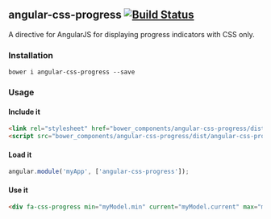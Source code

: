 ## angular-css-progress [![Build Status](https://travis-ci.org/FluidApps/angular-css-progress.png?branch=master)](https://travis-ci.org/FluidApps/angular-css-progress)

A directive for AngularJS for displaying progress indicators with CSS only.

### Installation

```
bower i angular-css-progress --save
```

### Usage

#### Include it

```html
<link rel="stylesheet" href="bower_components/angular-css-progress/dist/angular-css-progress.min.css">
<script src="bower_components/angular-css-progress/dist/angular-css-progress-tpls.min.js"></script>
```

#### Load it

```javascript
angular.module('myApp', ['angular-css-progress']);
```

#### Use it

```html
<div fa-css-progress min="myModel.min" current="myModel.current" max="myModel.max"></div>
```
